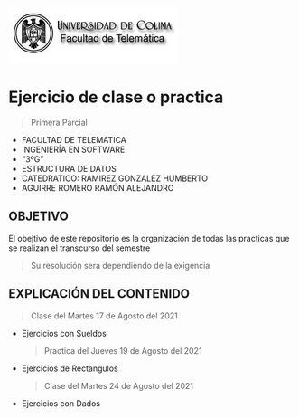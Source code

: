 ![Logo](img/ucol-logo.jpg)

# Ejercicio de clase o practica

> Primera Parcial

- FACULTAD DE TELEMATICA
- INGENIERÍA EN SOFTWARE
- “3ºG”
- ESTRUCTURA DE DATOS
- CATEDRATICO: RAMIREZ GONZALEZ HUMBERTO
- AGUIRRE ROMERO RAMÓN ALEJANDRO

## OBJETIVO

El obejtivo de este repositorio es la organización de todas las practicas que se realizan el transcurso del semestre

> Su resolución sera dependiendo de la exigencia

## EXPLICACIÓN DEL CONTENIDO

> Clase del Martes 17 de Agosto del 2021

- Ejercicios con Sueldos
  > Practica del Jueves 19 de Agosto del 2021
- Ejercicios de Rectangulos
  > Clase del Martes 24 de Agosto del 2021
- Ejercicios con Dados
